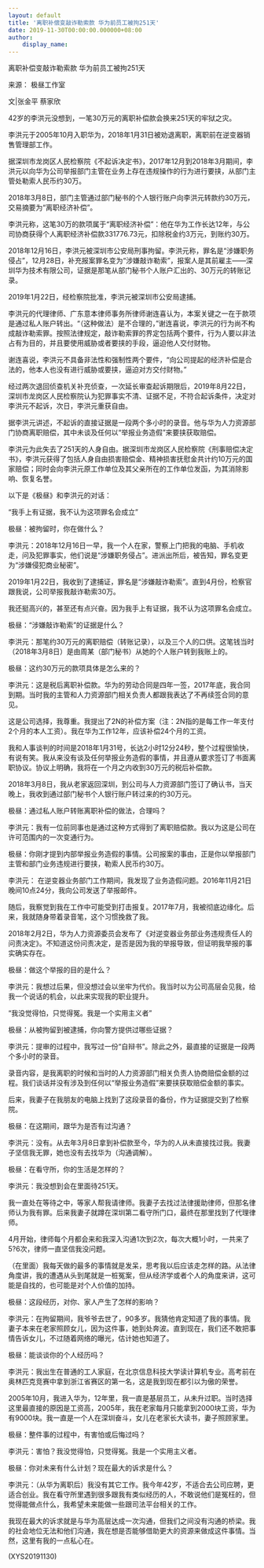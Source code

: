 ```yaml
---
layout: default
title: '离职补偿变敲诈勒索款 华为前员工被拘251天'
date: 2019-11-30T00:00:00.000000+08:00
author:
    display_name: 
---
```


离职补偿变敲诈勒索款 华为前员工被拘251天

来源： 极昼工作室

文|张金平 蔡家欣

42岁的李洪元没想到，一笔30万元的离职补偿款会换来251天的牢狱之灾。

李洪元于2005年10月入职华为，2018年1月31日被劝退离职，离职前在逆变器销售管理部工作。

据深圳市龙岗区人民检察院《不起诉决定书》，2017年12月到2018年3月期间，李洪元以向华为公司举报部门主管在业务上存在违规操作的行为进行要挟，从部门主管处勒索人民币约30万。

2018年3月8日，部门主管通过部门秘书的个人银行账户向李洪元转款约30万元，交易摘要为“离职经济补偿”。

李洪元称，这笔30万的款项属于“离职经济补偿”：他在华为工作长达12年，与公司协商获得个人离职经济补偿款331776.73元，扣除税金约3万元，到账约30万。

2018年12月16日，李洪元被深圳市公安局刑事拘留。李洪元称，罪名是“涉嫌职务侵占”，12月28日，补充报案罪名变为“涉嫌敲诈勒索”，报案人是其前雇主——深圳华为技术有限公司，证据是那笔从部门秘书个人账户汇出的、30万元的转账记录。

2019年1月22日，经检察院批准，李洪元被深圳市公安局逮捕。

李洪元的代理律师、广东意本律师事务所律师谢连喜认为，本案关键之一在于款项是通过私人账户转出。“（这种做法）是不合理的，”谢连喜说，李洪元的行为尚不构成敲诈勒索罪。按照法律规定，敲诈勒索罪的界定包括两个要件，行为人要以非法占有为目的，并且要使用威胁或者要挟的手段，逼迫他人交付财物。

谢连喜说，李洪元不具备非法性和强制性两个要件，“向公司提起的经济补偿是合法的，他本人也没有进行威胁或要挟，逼迫对方交付财物。”

经过两次退回侦查机关补充侦查，一次延长审查起诉期限后，2019年8月22日，深圳市龙岗区人民检察院认为犯罪事实不清、证据不足，不符合起诉条件，决定对李洪元不起诉，次日，李洪元重获自由。

据李洪元讲述，不起诉的直接证据是一段两个多小时的录音。他与华为人力资源部门协商离职赔偿，其中未谈及任何以“举报业务造假”来要挟获取赔偿。

李洪元为此失去了251天的人身自由。据深圳市龙岗区人民检察院《刑事赔偿决定书》，李洪元获得了包括人身自由损害赔偿金、精神损害抚慰金共计约10万元的国家赔偿；同时会向李洪元原工作单位及其父亲所在的工作单位发函，为其消除影响、恢复名誉。

以下是《极昼》和李洪元的对话：

“我手上有证据，我不认为这项罪名会成立”

极昼：被拘留时，你在做什么？

李洪元：2018年12月16日一早，我一个人在家，警察上门把我的电脑、手机收走，问及犯罪事实，他们说是“涉嫌职务侵占”。进派出所后，被告知，罪名变更为“涉嫌侵犯商业秘密”。

2019年1月22日，我收到了逮捕证，罪名是“涉嫌敲诈勒索”。直到4月份，检察官跟我说，公司举报我敲诈勒索30万。

我还挺高兴的，甚至还有点兴奋。因为我手上有证据，我不认为这项罪名会成立。

极昼：“涉嫌敲诈勒索”的证据是什么？

李洪元：那笔约30万元的离职赔偿（转账记录），以及三个人的口供。这笔钱当时（2018年3月8日）是由周某（部门秘书）从她的个人账户转到我账上的。

极昼：这约30万元的款项具体是怎么来的？

李洪元：这是税后离职补偿款。华为的劳动合同是四年一签，2017年底，我合同到期。当时我的主管和人力资源部门相关负责人都跟我表达了不再续签合同的意见。

这是公司选择，我尊重。我提出了2N的补偿方案（注：2N指的是每工作一年支付2个月的本人工资）。我在华为工作12年，应该补偿24个月的工资。

我和人事谈判的时间是2018年1月31号，长达2小时12分24秒，整个过程很愉快，有说有笑。我从来没有谈及任何举报业务造假的事情，并且遵从要求签订了书面离职协议。协议上明确，我将在一个月之内收到30万元的税后补偿款。

2018年3月8日，我从老家返回深圳，到公司与人力资源部门签订了确认书，当天晚上，我收到通过部门秘书个人银行账户转过来的约30万元。

极昼：通过私人账户转账离职补偿的做法，合理吗？

李洪元：我有一位前同事也是通过这种方式得到了离职赔偿款。我以为这是公司在许可范围内的一次变通行为。

极昼：你刚才提到内部举报业务造假的事情。公司报案的事由，正是你以举报部门主管和部门业务违规进行要挟，勒索人民币约30万。

李洪元： 在逆变器业务部门工作期间，我发现了业务造假问题。2016年11月21日晚间10点24分，我向公司发送了举报邮件。

随后，我察觉到我在工作中可能受到打击报复。2017年7月，我被彻底边缘化。后来，我就随身带着录音笔，这个习惯挽救了我。

2018年2月2日，华为人力资源委员会发布了《对逆变器业务部业务违规责任人的问责决定》。不知道这份问责决定，是否是因为我的举报导致，但证明我举报的事实确实存在。

极昼：做这个举报的目的是什么？

李洪元：我想过后果，但没想过会以坐牢为代价。我当时以为公司高层会见我，给我一个说话的机会，以此来实现我的职业提升。

“我没觉得怕，只觉得冤。我是一个实用主义者”

极昼：从被拘留到被逮捕，你向警方提供过哪些证据？

李洪元：提审的过程中，我写过一份“自辩书”。除此之外，最直接的证据是一段两个多小时的录音。

录音内容，是我离职的时候和当时的人力资源部门相关负责人协商赔偿金额的过程。我们谈话并没有涉及到任何以“举报业务造假”来要挟获取赔偿金额的事实。

后来，我妻子在我朋友的电脑上找到了这段录音的备份，作为证据提交到了检察院。

极昼：在这期间，跟华为是否有过沟通？

李洪元：没有。从去年3月8日拿到补偿款至今，华为的人从未直接找过我。我妻子坚信我无罪，她也没有去找华为（沟通调解）。

极昼：在看守所，你的生活是怎样的？

李洪元：我没想到会在里面待251天。

我一直处在等待之中，等家人帮我请律师。我妻子去找过法律援助律师，但那名律师认为我有罪。后来我妻子就蹲在深圳第二看守所门口，最终在那里找到了代理律师。

4月开始，律师每个月都会来和我深入沟通1次到2次，每次大概1小时，一共来了5?6次，律师一直坚信我没问题。

（在里面）我每天做的最多的事情就是发呆，思考我以后应该走怎样的路。从法律角度讲，我的遭遇从头到尾就是一桩冤案，但从经济学或者个人的角度来讲，这可能是自找的，也可能是对个人价值的加持。

极昼：这段经历，对你、家人产生了怎样的影响？

李洪元：在拘留期间，我爷爷去世了，90多岁。我猜他肯定知道了我的事情。我妻子本来在老家照顾女儿，因为这件事，她到处奔波。直到现在，我们还不敢把事情告诉女儿，不过随着网络的曝光，估计她也知道了。

极昼：能谈谈你的个人经历吗？

李洪元：我出生在普通的工人家庭，在北京信息科技大学读计算机专业。高考前在奥林匹克竞赛中拿到浙江省赛区的第一名，这是我到现在都引以为傲的荣誉。

2005年10月，我进入华为，12年里，我一直是基层员工，从未升过职。当时选择这里最直接的原因是工资高，2005年，我在老家每月只能拿到2000块工资，华为有9000块。我一直是一个人在深圳奋斗，女儿在老家长大读书，妻子照顾家里。

极昼：整件事的过程中，有害怕或后悔过吗？

李洪元：害怕？我没觉得怕，只觉得冤。我是一个实用主义者。

极昼：你对未来有什么计划？现在最大的诉求是什么？

李洪元：（从华为离职后）我没有其它工作。我今年42岁，不适合去公司应聘，更适合创业。我在看守所里遇到很多跟我有类似经历的人，不敢说他们是冤枉的，但觉得能做点什么，我希望未来能做一些跟司法平台相关的工作。

我现在最大的诉求就是与华为高层达成一次沟通，但我们之间没有沟通的桥梁。我的社会地位无法和他们沟通，我在想是否能够借助更大的资源来做成这件事情。当然，这里有我的一点私心在。

(XYS20191130)


